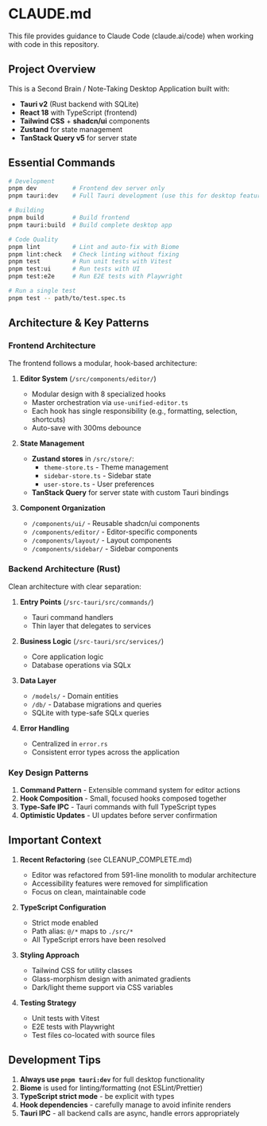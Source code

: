 # CLAUDE.md

This file provides guidance to Claude Code (claude.ai/code) when working with code in this repository.

## Project Overview

This is a Second Brain / Note-Taking Desktop Application built with:
- **Tauri v2** (Rust backend with SQLite)
- **React 18** with TypeScript (frontend)
- **Tailwind CSS** + **shadcn/ui** components
- **Zustand** for state management
- **TanStack Query v5** for server state

## Essential Commands

```bash
# Development
pnpm dev          # Frontend dev server only
pnpm tauri:dev    # Full Tauri development (use this for desktop features)

# Building
pnpm build        # Build frontend
pnpm tauri:build  # Build complete desktop app

# Code Quality
pnpm lint         # Lint and auto-fix with Biome
pnpm lint:check   # Check linting without fixing
pnpm test         # Run unit tests with Vitest
pnpm test:ui      # Run tests with UI
pnpm test:e2e     # Run E2E tests with Playwright

# Run a single test
pnpm test -- path/to/test.spec.ts
```

## Architecture & Key Patterns

### Frontend Architecture

The frontend follows a modular, hook-based architecture:

1. **Editor System** (`/src/components/editor/`)
   - Modular design with 8 specialized hooks
   - Master orchestration via `use-unified-editor.ts`
   - Each hook has single responsibility (e.g., formatting, selection, shortcuts)
   - Auto-save with 300ms debounce

2. **State Management**
   - **Zustand stores** in `/src/store/`:
     - `theme-store.ts` - Theme management
     - `sidebar-store.ts` - Sidebar state
     - `user-store.ts` - User preferences
   - **TanStack Query** for server state with custom Tauri bindings

3. **Component Organization**
   - `/components/ui/` - Reusable shadcn/ui components
   - `/components/editor/` - Editor-specific components
   - `/components/layout/` - Layout components
   - `/components/sidebar/` - Sidebar components

### Backend Architecture (Rust)

Clean architecture with clear separation:

1. **Entry Points** (`/src-tauri/src/commands/`)
   - Tauri command handlers
   - Thin layer that delegates to services

2. **Business Logic** (`/src-tauri/src/services/`)
   - Core application logic
   - Database operations via SQLx

3. **Data Layer**
   - `/models/` - Domain entities
   - `/db/` - Database migrations and queries
   - SQLite with type-safe SQLx queries

4. **Error Handling**
   - Centralized in `error.rs`
   - Consistent error types across the application

### Key Design Patterns

1. **Command Pattern** - Extensible command system for editor actions
2. **Hook Composition** - Small, focused hooks composed together
3. **Type-Safe IPC** - Tauri commands with full TypeScript types
4. **Optimistic Updates** - UI updates before server confirmation

## Important Context

1. **Recent Refactoring** (see CLEANUP_COMPLETE.md)
   - Editor was refactored from 591-line monolith to modular architecture
   - Accessibility features were removed for simplification
   - Focus on clean, maintainable code

2. **TypeScript Configuration**
   - Strict mode enabled
   - Path alias: `@/*` maps to `./src/*`
   - All TypeScript errors have been resolved

3. **Styling Approach**
   - Tailwind CSS for utility classes
   - Glass-morphism design with animated gradients
   - Dark/light theme support via CSS variables

4. **Testing Strategy**
   - Unit tests with Vitest
   - E2E tests with Playwright
   - Test files co-located with source files

## Development Tips

1. **Always use `pnpm tauri:dev`** for full desktop functionality
2. **Biome** is used for linting/formatting (not ESLint/Prettier)
3. **TypeScript strict mode** - be explicit with types
4. **Hook dependencies** - carefully manage to avoid infinite renders
5. **Tauri IPC** - all backend calls are async, handle errors appropriately